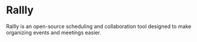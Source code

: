 # Rallly

Rallly is an open-source scheduling and collaboration tool designed to make organizing events and meetings easier.
